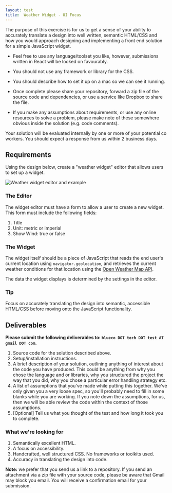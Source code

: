 ```yaml
---
layout: test
title:  Weather Widget - UI Focus
---
```

The purpose of this exercise is for us to get a sense of your ability to accurately translate a design into well written, semantic HTML/CSS and how you would approach designing and implementing a front end solution for a simple JavaScript widget.


* Feel free to use any language/toolset you like, however, submissions written in React will be looked on favourably. 

* You should not use any framework or library for the CSS. 

* You should describe how to set it up on a mac so we can see it running.

* Once complete please share your repository, forward a zip file of the source code and dependencies, or use a service like Dropbox to share the file.

* If you make any assumptions about requirements, or use any online resources to solve a problem, please make note of these somewhere obvious inside the solution (e.g. code comments).

Your solution will be evaluated internally by one or more of your potential co workers. You should expect a response from us within 2 business days.

## Requirements

Using the design below, create a "weather widget" editor that allows users to set up a widget.

![Weather widget editor and example](../../img/weather-widget-01.png "Weather widget editor and example")

### The Editor

The widget editor must have a form to allow a user to create a new widget. This form must include the following fields:

1.	Title
1.	Unit: metric or imperial
1.	Show Wind: true or false

### The Widget

The widget itself should be a piece of JavaScript that reads the end user's current location using `navigator.geolocation`, and retrieves the current weather conditions for that location using the [Open Weather Map API](http://openweathermap.org/current). 

The data the widget displays is determined by the settings in the editor.

### Tip
Focus on accurately translating the design into semantic, accessible HTML/CSS before moving onto the JavaScript functionality.

## Deliverables

**Please submit the following deliverables to: `blueco DOT tech DOT test AT gmail DOT com`.**

1. Source code for the solution described above.
1. Setup/installation instructions.
1. A brief description of your solution, outlining anything of interest about the code you have produced. This could be anything from why you chose the language and or libraries, why you structured the project the way that you did, why you chose a particular error handling strategy etc.
1. A list of assumptions that you've made while putting this together. We've only given you a very loose spec, so you'll probably need to fill in some blanks while you are working. If you note down the assumptions, for us, then we will be able review the code within the context of those assumptions.
1. [Optional] Tell us what you thought of the test and how long it took you to complete.

### What we're looking for
1. Semantically excellent HTML.
1. A focus on accessibility.
1. Handcrafted, well structured CSS. No frameworks or toolkits used.
1. Accuracy in translating the design into code.

**Note:** we prefer that you send us a link to a repository. If you send an attachment via a zip file with your source code, please be aware that Gmail may block you email. You will receive a confirmation email for your submission.